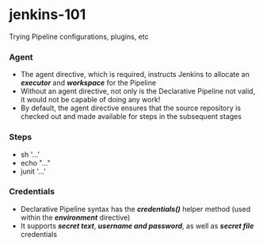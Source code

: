 # jenkins-101

Trying Pipeline configurations, plugins, etc

### Agent
- The agent directive, which is required, instructs Jenkins to allocate an **_executor_** and _**workspace**_ for the Pipeline 
- Without an agent directive, not only is the Declarative Pipeline not valid, it would not be capable of doing any work!
- By default, the agent directive ensures that the source repository is checked out and made available for steps in the subsequent stages

### Steps
- sh '...'
- echo "..."
- junit '...'

### Credentials
- Declarative Pipeline syntax has the **_credentials()_** helper method (used within the **_environment_** directive)
- It supports **_secret text_**, **_username and password_**, as well as **_secret file_** credentials